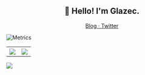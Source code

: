 <!--
**glazec/glazec** is a ✨ _special_ ✨ repository because its `README.md` (this file) appears on your GitHub profile.

Here are some ideas to get you started:

- 🔭 I’m currently working on ...
- 🌱 I’m currently learning ...
- 👯 I’m looking to collaborate on ...
- 🤔 I’m looking for help with ...
- 💬 Ask me about ...
- 📫 How to reach me: ...
- 😄 Pronouns: ...
- ⚡ Fun fact: ...
-->
### 
<h2 align="center">👋 Hello! I'm Glazec.</h2>
<p align="center">
  <a href="https://www.inevitable.tech">
  Blog · 
  </a>
  <a href="https://twitter.com/cruz_lyp">
  Twitter
  </a>
</p>

 ![Metrics](https://metrics.lecoq.io/glazec?template=classic&languages=1&config.timezone=America%2FLos_Angeles)
 
<table style="width:100%">
  <tr>
    <th><a href="https://github.com/glazec">
      <img src="https://github-readme-stats.vercel.app/api?username=glazec&show_icons=true&hide_border=true&count_private=true&include_all_commits=true" />
    </a></th>
    <th><a href="https://github.com/glazec">
      <img src="https://github-readme-stats.vercel.app/api/top-langs/?username=glazec&layout=compact&langs_count=6&hide=html,css" />
    </a></th>
  </tr>    
</table>

  <th><a href="https://github.com/glazec">
     <img src="https://github-readme-stats.vercel.app/api/wakatime?username=glazec&layout=compact&v=2"/>
    </a><th>
      

